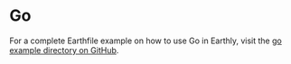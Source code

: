 # Go

For a complete Earthfile example on how to use Go in Earthly, visit the [go example directory on GitHub](https://github.com/earthly/earthly/tree/main/examples/go).
